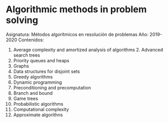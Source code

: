 # Algorithmic methods in problem solving
Asignatura: Métodos algorítmicos en resolución de problemas
Año: 2019-2020
Contenidos:
1. Average complexity and amortized analysis of algorithms 2. Advanced search trees
2. Priority queues and heaps
3. Graphs
4. Data structures for disjoint sets
5. Greedy algorithms
6. Dynamic programming
7. Preconditioning and precomputation 
8. Branch and bound
9. Game trees
10. Probabilistic algorithms
11. Computational complexity
12. Approximate algorithns
